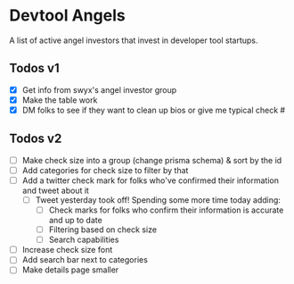 # Devtool Angels

A list of active angel investors that invest in developer tool
startups.

## Todos v1

- [x] Get info from swyx's angel investor group
- [x] Make the table work
- [x] DM folks to see if they want to clean up bios or give me typical check #

## Todos v2

- [ ] Make check size into a group (change prisma schema) & sort by the id
- [ ] Add categories for check size to filter by that
- [ ] Add a twitter check mark for folks who've confirmed their information and tweet about it
  - [ ] Tweet yesterday took off! Spending some more time today adding:
    - [ ] Check marks for folks who confirm their information is accurate and up to date
    - [ ] Filtering based on check size
    - [ ] Search capabilities
- [ ] Increase check size font
- [ ] Add search bar next to categories
- [ ] Make details page smaller
